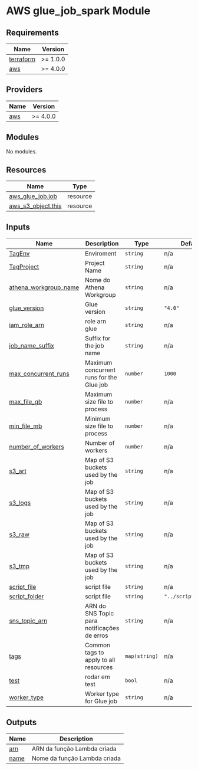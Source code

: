 # AWS glue_job_spark Module

## Requirements

| Name | Version |
|------|---------|
| <a name="requirement_terraform"></a> [terraform](#requirement\_terraform) | >= 1.0.0 |
| <a name="requirement_aws"></a> [aws](#requirement\_aws) | >= 4.0.0 |

## Providers

| Name | Version |
|------|---------|
| <a name="provider_aws"></a> [aws](#provider\_aws) | >= 4.0.0 |

## Modules

No modules.

## Resources

| Name | Type |
|------|------|
| [aws_glue_job.job](https://registry.terraform.io/providers/hashicorp/aws/latest/docs/resources/glue_job) | resource |
| [aws_s3_object.this](https://registry.terraform.io/providers/hashicorp/aws/latest/docs/resources/s3_object) | resource |

## Inputs

| Name | Description | Type | Default | Required |
|------|-------------|------|---------|:--------:|
| <a name="input_TagEnv"></a> [TagEnv](#input\_TagEnv) | Enviroment | `string` | n/a | yes |
| <a name="input_TagProject"></a> [TagProject](#input\_TagProject) | Project Name | `string` | n/a | yes |
| <a name="input_athena_workgroup_name"></a> [athena\_workgroup\_name](#input\_athena\_workgroup\_name) | Nome do Athena Workgroup | `string` | n/a | yes |
| <a name="input_glue_version"></a> [glue\_version](#input\_glue\_version) | Glue version | `string` | `"4.0"` | no |
| <a name="input_iam_role_arn"></a> [iam\_role\_arn](#input\_iam\_role\_arn) | role arn glue | `string` | n/a | yes |
| <a name="input_job_name_suffix"></a> [job\_name\_suffix](#input\_job\_name\_suffix) | Suffix for the job name | `string` | n/a | yes |
| <a name="input_max_concurrent_runs"></a> [max\_concurrent\_runs](#input\_max\_concurrent\_runs) | Maximum concurrent runs for the Glue job | `number` | `1000` | no |
| <a name="input_max_file_gb"></a> [max\_file\_gb](#input\_max\_file\_gb) | Maximum size file to process | `number` | n/a | yes |
| <a name="input_min_file_mb"></a> [min\_file\_mb](#input\_min\_file\_mb) | Minimum size file to process | `number` | n/a | yes |
| <a name="input_number_of_workers"></a> [number\_of\_workers](#input\_number\_of\_workers) | Number of workers | `number` | n/a | yes |
| <a name="input_s3_art"></a> [s3\_art](#input\_s3\_art) | Map of S3 buckets used by the job | `string` | n/a | yes |
| <a name="input_s3_logs"></a> [s3\_logs](#input\_s3\_logs) | Map of S3 buckets used by the job | `string` | n/a | yes |
| <a name="input_s3_raw"></a> [s3\_raw](#input\_s3\_raw) | Map of S3 buckets used by the job | `string` | n/a | yes |
| <a name="input_s3_tmp"></a> [s3\_tmp](#input\_s3\_tmp) | Map of S3 buckets used by the job | `string` | n/a | yes |
| <a name="input_script_file"></a> [script\_file](#input\_script\_file) | script file | `string` | n/a | yes |
| <a name="input_script_folder"></a> [script\_folder](#input\_script\_folder) | script file | `string` | `"../scripts/glue/"` | no |
| <a name="input_sns_topic_arn"></a> [sns\_topic\_arn](#input\_sns\_topic\_arn) | ARN do SNS Topic para notificações de erros | `string` | n/a | yes |
| <a name="input_tags"></a> [tags](#input\_tags) | Common tags to apply to all resources | `map(string)` | n/a | yes |
| <a name="input_test"></a> [test](#input\_test) | rodar em test | `bool` | n/a | yes |
| <a name="input_worker_type"></a> [worker\_type](#input\_worker\_type) | Worker type for Glue job | `string` | n/a | yes |

## Outputs

| Name | Description |
|------|-------------|
| <a name="output_arn"></a> [arn](#output\_arn) | ARN da função Lambda criada |
| <a name="output_name"></a> [name](#output\_name) | Nome da função Lambda criada |
